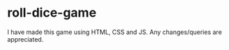 # roll-dice-game
I have made this game using HTML, CSS and JS. Any changes/queries are appreciated.
